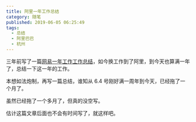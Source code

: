 ```yaml
---
title: 阿里一年工作总结
category: 随笔
published: 2019-06-05 06:25:49
tags:
  - 总结
  - 阿里巴巴
  - 杭州
---
```


三年前写了一篇[网易一年工作工作总结](https://blog.kisnows.com/2017/08/11/first-year-summary-for-netease-work-experience/)，如今换工作到了阿里，到今天也算满一年了，总结一下这一年的工作。

本想如法炮制，再写一篇总结，谁知从 6.4 号刚好满一周年到今天，已经拖了一个月了。

虽然已经拖了一个多月了，但真的没空写。

估计这篇文章后面也不会有时间写了，就这样吧。
